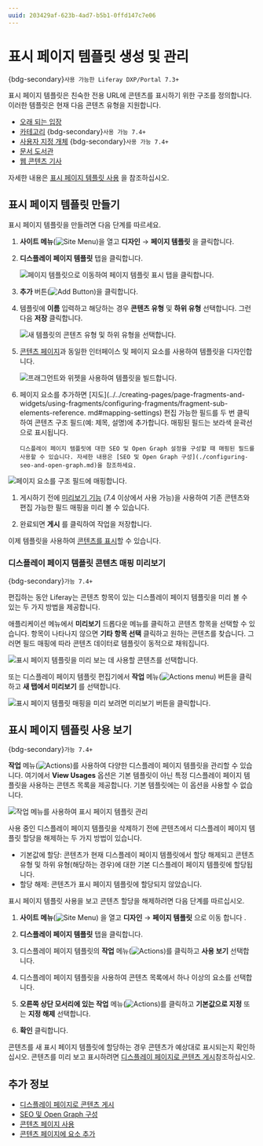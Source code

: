 ```yaml
---
uuid: 203429af-623b-4ad7-b5b1-0ffd147c7e06
---
```


# 표시 페이지 템플릿 생성 및 관리

{bdg-secondary}`사용 가능한 Liferay DXP/Portal 7.3+`

표시 페이지 템플릿은 친숙한 전용 URL에 콘텐츠를 표시하기 위한 구조를 정의합니다. 이러한 템플릿은 현재 다음 콘텐츠 유형을 지원합니다.

* [오래 되는 입장](../../../content-authoring-and-management/blogs/getting-started-with-blogs.md)
* [카테고리](../../../content-authoring-and-management/tags-and-categories/defining-categories-and-vocabularies-for-content.md) {bdg-secondary}`사용 가능 7.4+`
* [사용자 지정 개체](../../../building-applications/objects/displaying-object-entries.md) {bdg-secondary}`사용 가능 7.4+`
* [문서 도서관](../../../content-authoring-and-management/documents-and-media/publishing-and-sharing/publishing-documents.md)
* [웹 콘텐츠 기사](../../../content-authoring-and-management/web-content/web-content-articles/adding-a-basic-web-content-article.md)

자세한 내용은 [표시 페이지 템플릿 사용](../using-display-page-templates.md) 을 참조하십시오.

## 표시 페이지 템플릿 만들기

표시 페이지 템플릿을 만들려면 다음 단계를 따르세요.

1. **사이트 메뉴**(![Site Menu](../../../images/icon-product-menu.png))을 열고 **디자인** &rarr; **페이지 템플릿** 을 클릭합니다.

1. **디스플레이 페이지 템플릿** 탭을 클릭합니다.

   ![페이지 템플릿으로 이동하여 페이지 템플릿 표시 탭을 클릭합니다.](./creating-and-managing-display-page-templates/images/02.png)

1. **추가** 버튼(![Add Button](./../../../images/icon-add.png))을 클릭합니다.

1. 템플릿에 **이름** 입력하고 해당하는 경우 **콘텐츠 유형** 및 **하위 유형** 선택합니다. 그런 다음 **저장** 클릭합니다.

   ![새 템플릿의 콘텐츠 유형 및 하위 유형을 선택합니다.](./creating-and-managing-display-page-templates/images/03.png)

1. [콘텐츠 페이지](../../creating-pages/using-content-pages/content-page-editor-ui-reference.md)과 동일한 인터페이스 및 페이지 요소를 사용하여 템플릿을 디자인합니다.

   ![프래그먼트와 위젯을 사용하여 템플릿을 빌드합니다.](./creating-and-managing-display-page-templates/images/04.png)

1. 페이지 요소를 추가하면 [지도](../../creating-pages/page-fragments-and-widgets/using-fragments/configuring-fragments/fragment-sub-elements-reference. md#mapping-settings) 편집 가능한 필드를 두 번 클릭하여 콘텐츠 구조 필드(예: 제목, 설명)에 추가합니다. 매핑된 필드는 보라색 윤곽선으로 표시됩니다.

   ```{tip}
   디스플레이 페이지 템플릿에 대한 SEO 및 Open Graph 설정을 구성할 때 매핑된 필드를 사용할 수 있습니다. 자세한 내용은 [SEO 및 Open Graph 구성](./configuring-seo-and-open-graph.md)을 참조하세요.
   ```

![페이지 요소를 구조 필드에 매핑합니다.](./creating-and-managing-display-page-templates/images/05.png) 

1. 게시하기 전에 [미리보기 기능](#preview-the-display-page-template-content-mappings) (7.4 이상에서 사용 가능)을 사용하여 기존 콘텐츠와 편집 가능한 필드 매핑을 미리 볼 수 있습니다.

1. 완료되면 **게시** 를 클릭하여 작업을 저장합니다.

이제 템플릿을 사용하여 [콘텐츠를 표시](./publishing-content-with-display-pages.md)할 수 있습니다.


### 디스플레이 페이지 템플릿 콘텐츠 매핑 미리보기

{bdg-secondary}`가능 7.4+`

편집하는 동안 Liferay는 콘텐츠 항목이 있는 디스플레이 페이지 템플릿을 미리 볼 수 있는 두 가지 방법을 제공합니다.

애플리케이션 메뉴에서 **미리보기** 드롭다운 메뉴를 클릭하고 콘텐츠 항목을 선택할 수 있습니다. 항목이 나타나지 않으면 **기타 항목 선택** 클릭하고 원하는 콘텐츠를 찾습니다. 그러면 필드 매핑에 따라 콘텐츠 데이터로 템플릿이 동적으로 채워집니다.

![표시 페이지 템플릿을 미리 보는 데 사용할 콘텐츠를 선택합니다.](./creating-and-managing-display-page-templates/images/07.png) 

또는 디스플레이 페이지 템플릿 편집기에서 **작업** 메뉴(![Actions menu](../../../images/icon-actions.png)) 버튼을 클릭하고 **새 탭에서 미리보기** 를 선택합니다.

![표시 페이지 템플릿 매핑을 미리 보려면 미리보기 버튼을 클릭합니다.](./creating-and-managing-display-page-templates/images/08.png) 

## 표시 페이지 템플릿 사용 보기

{bdg-secondary}`가능 7.4+`

**작업** 메뉴(![Actions](../../../images/icon-actions.png))를 사용하여 다양한 디스플레이 페이지 템플릿을 관리할 수 있습니다. 여기에서 **View Usages** 옵션은 기본 템플릿이 아닌 특정 디스플레이 페이지 템플릿을 사용하는 콘텐츠 목록을 제공합니다. 기본 템플릿에는 이 옵션을 사용할 수 없습니다.

![작업 메뉴를 사용하여 표시 페이지 템플릿 관리](./creating-and-managing-display-page-templates/images/06.png)

사용 중인 디스플레이 페이지 템플릿을 삭제하기 전에 콘텐츠에서 디스플레이 페이지 템플릿 할당을 해제하는 두 가지 방법이 있습니다.

* 기본값에 할당: 콘텐츠가 현재 디스플레이 페이지 템플릿에서 할당 해제되고 콘텐츠 유형 및 하위 유형(해당하는 경우)에 대한 기본 디스플레이 페이지 템플릿에 할당됩니다.
* 할당 해제: 콘텐츠가 표시 페이지 템플릿에 할당되지 않았습니다.

표시 페이지 템플릿 사용을 보고 콘텐츠 할당을 해제하려면 다음 단계를 따르십시오.

1. **사이트 메뉴**(![Site Menu](../../../images/icon-product-menu.png)) 을 열고 **디자인** &rarr; **페이지 템플릿** 으로 이동 합니다 .

1. **디스플레이 페이지 템플릿** 탭을 클릭합니다.

1. 디스플레이 페이지 템플릿의 **작업** 메뉴(![Actions](../../../images/icon-actions.png))를 클릭하고 **사용 보기** 선택합니다.

1. 디스플레이 페이지 템플릿을 사용하여 콘텐츠 목록에서 하나 이상의 요소를 선택합니다.

1. **오른쪽 상단 모서리에 있는 작업** 메뉴(![Actions](../../../images/icon-actions.png))를 클릭하고 **기본값으로 지정** 또는 **지정 해제** 선택합니다.

1. **확인** 클릭합니다.

콘텐츠를 새 표시 페이지 템플릿에 할당하는 경우 콘텐츠가 예상대로 표시되는지 확인하십시오. 콘텐츠를 미리 보고 표시하려면 [디스플레이 페이지로 콘텐츠 게시](./publishing-content-with-display-pages.md)참조하십시오.

## 추가 정보

* [디스플레이 페이지로 콘텐츠 게시](./publishing-content-with-display-pages.md)
* [SEO 및 Open Graph 구성](./configuring-seo-and-open-graph.md)
* [콘텐츠 페이지 사용](./../../creating-pages/using-content-pages.md)
* [콘텐츠 페이지에 요소 추가](../../creating-pages/using-content-pages/adding-elements-to-content-pages.md)
